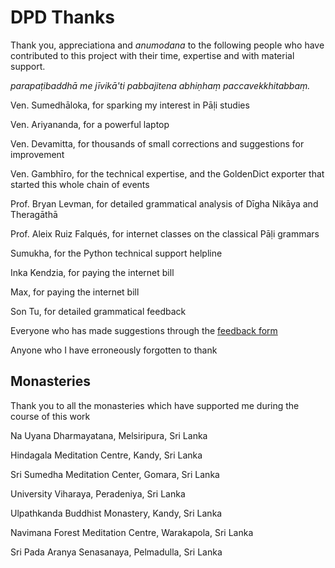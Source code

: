 # DPD Thanks

Thank you, appreciationa and *anumodana* to the following people who have contributed to this project with their time, expertise and with material support.  

*parapaṭibaddhā me jīvikā'ti pabbajitena abhiṇhaṃ paccavekkhitabbaṃ.*

Ven. Sumedhāloka, for sparking my interest in Pāḷi studies

Ven. Ariyananda, for a powerful laptop

Ven. Devamitta, for thousands of small corrections and suggestions for improvement

Ven. Gambhīro, for the technical expertise, and the GoldenDict exporter that started this whole chain of events

Prof. Bryan Levman, for detailed grammatical analysis of Dīgha Nikāya and Theragāthā

Prof. Aleix Ruiz Falqués, for internet classes on the classical Pāḷi grammars

Sumukha, for the Python technical support helpline 

Inka Kendzia, for paying the internet bill

Max, for paying the internet bill

Son Tu, for detailed grammatical feedback

Everyone who has made suggestions through the [feedback form](https://docs.google.com/forms/d/e/1FAIpQLSf9boBe7k5tCwq7LdWgBHHGIPVc4ROO5yjVDo1X5LDAxkmGWQ/viewform)

Anyone who I have erroneously forgotten to thank 

## Monasteries

Thank you to all the monasteries which have supported me during the course of this work 

Na Uyana Dharmayatana, Melsiripura, Sri Lanka

Hindagala Meditation Centre, Kandy, Sri Lanka 

Sri Sumedha Meditation Center, Gomara, Sri Lanka

University Viharaya, Peradeniya, Sri Lanka

Ulpathkanda Buddhist Monastery, Kandy, Sri Lanka

Navimana Forest Meditation Centre, Warakapola, Sri Lanka

Sri Pada Aranya Senasanaya, Pelmadulla, Sri Lanka


